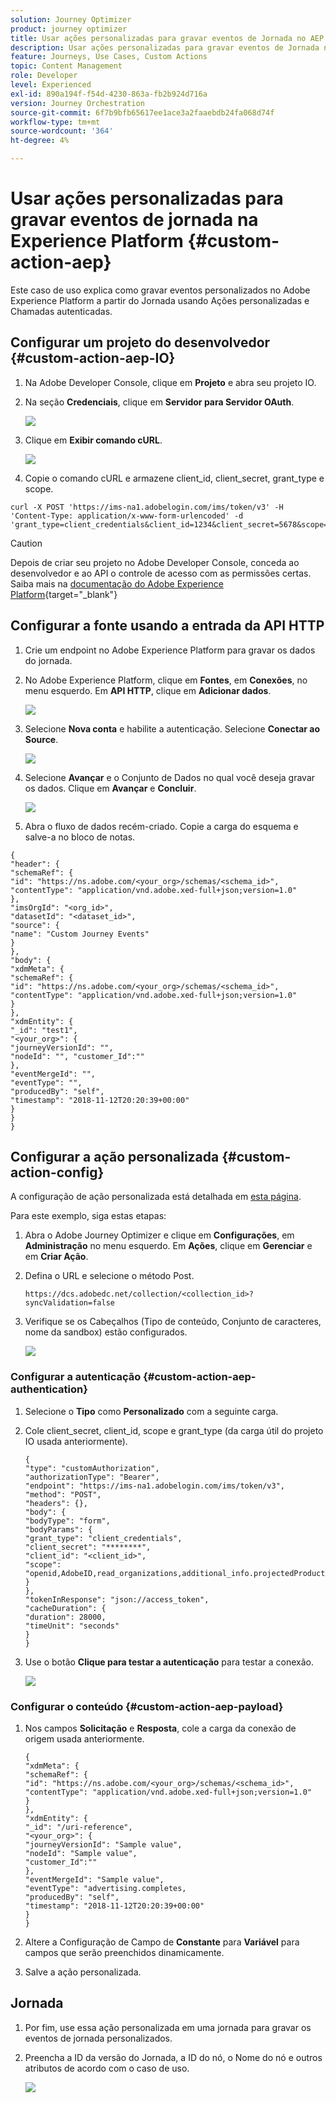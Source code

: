 ```yaml
---
solution: Journey Optimizer
product: journey optimizer
title: Usar ações personalizadas para gravar eventos de Jornada no AEP
description: Usar ações personalizadas para gravar eventos de Jornada no AEP
feature: Journeys, Use Cases, Custom Actions
topic: Content Management
role: Developer
level: Experienced
exl-id: 890a194f-f54d-4230-863a-fb2b924d716a
version: Journey Orchestration
source-git-commit: 6f7b9bfb65617ee1ace3a2faaebdb24fa068d74f
workflow-type: tm+mt
source-wordcount: '364'
ht-degree: 4%

---
```


# Usar ações personalizadas para gravar eventos de jornada na Experience Platform {#custom-action-aep}

Este caso de uso explica como gravar eventos personalizados no Adobe Experience Platform a partir do Jornada usando Ações personalizadas e Chamadas autenticadas.

## Configurar um projeto do desenvolvedor {#custom-action-aep-IO}

1. Na Adobe Developer Console, clique em **Projeto** e abra seu projeto IO.

1. Na seção **Credenciais**, clique em **Servidor para Servidor OAuth**.

   ![](assets/custom-action-aep-1.png)

1. Clique em **Exibir comando cURL**.

   ![](assets/custom-action-aep-2.png)

1. Copie o comando cURL e armazene client_id, client_secret, grant_type e scope.

```
curl -X POST 'https://ims-na1.adobelogin.com/ims/token/v3' -H 'Content-Type: application/x-www-form-urlencoded' -d 'grant_type=client_credentials&client_id=1234&client_secret=5678&scope=openid,AdobeID,read_organizations,additional_info.projectedProductContext,session'
```

>[!CAUTION]
>
>Depois de criar seu projeto no Adobe Developer Console, conceda ao desenvolvedor e ao API o controle de acesso com as permissões certas. Saiba mais na [documentação do Adobe Experience Platform](https://experienceleague.adobe.com/pt-br/docs/experience-platform/landing/platform-apis/api-authentication#grant-developer-and-api-access-control){target="_blank"}

## Configurar a fonte usando a entrada da API HTTP

1. Crie um endpoint no Adobe Experience Platform para gravar os dados do jornada.

1. No Adobe Experience Platform, clique em **Fontes**, em **Conexões**, no menu esquerdo. Em **API HTTP**, clique em **Adicionar dados**.

   ![](assets/custom-action-aep-3.png)

1. Selecione **Nova conta** e habilite a autenticação. Selecione **Conectar ao Source**.

   ![](assets/custom-action-aep-4.png)

1. Selecione **Avançar** e o Conjunto de Dados no qual você deseja gravar os dados. Clique em **Avançar** e **Concluir**.

   ![](assets/custom-action-aep-5.png)

1. Abra o fluxo de dados recém-criado. Copie a carga do esquema e salve-a no bloco de notas.

```
{
"header": {
"schemaRef": {
"id": "https://ns.adobe.com/<your_org>/schemas/<schema_id>",
"contentType": "application/vnd.adobe.xed-full+json;version=1.0"
},
"imsOrgId": "<org_id>",
"datasetId": "<dataset_id>",
"source": {
"name": "Custom Journey Events"
}
},
"body": {
"xdmMeta": {
"schemaRef": {
"id": "https://ns.adobe.com/<your_org>/schemas/<schema_id>",
"contentType": "application/vnd.adobe.xed-full+json;version=1.0"
}
},
"xdmEntity": {
"_id": "test1",
"<your_org>": {
"journeyVersionId": "",
"nodeId": "", "customer_Id":""
},
"eventMergeId": "",
"eventType": "",
"producedBy": "self",
"timestamp": "2018-11-12T20:20:39+00:00"
}
}
}
```

## Configurar a ação personalizada {#custom-action-config}

A configuração de ação personalizada está detalhada em [esta página](../action/about-custom-action-configuration.md).

Para este exemplo, siga estas etapas:

1. Abra o Adobe Journey Optimizer e clique em **Configurações**, em **Administração** no menu esquerdo. Em **Ações**, clique em **Gerenciar** e em **Criar Ação**.

1. Defina o URL e selecione o método Post.

   `https://dcs.adobedc.net/collection/<collection_id>?syncValidation=false`

1. Verifique se os Cabeçalhos (Tipo de conteúdo, Conjunto de caracteres, nome da sandbox) estão configurados.

   ![](assets/custom-action-aep-7bis.png)

### Configurar a autenticação {#custom-action-aep-authentication}

1. Selecione o **Tipo** como **Personalizado** com a seguinte carga.

1. Cole client_secret, client_id, scope e grant_type (da carga útil do projeto IO usada anteriormente).

   ```
   {
   "type": "customAuthorization",
   "authorizationType": "Bearer",
   "endpoint": "https://ims-na1.adobelogin.com/ims/token/v3",
   "method": "POST",
   "headers": {},
   "body": {
   "bodyType": "form",
   "bodyParams": {
   "grant_type": "client_credentials",
   "client_secret": "********",
   "client_id": "<client_id>",
   "scope": "openid,AdobeID,read_organizations,additional_info.projectedProductContext,session"
   }
   },
   "tokenInResponse": "json://access_token",
   "cacheDuration": {
   "duration": 28000,
   "timeUnit": "seconds"
   }
   }
   ```

1. Use o botão **Clique para testar a autenticação** para testar a conexão.

   ![](assets/custom-action-aep-8.png)

### Configurar o conteúdo {#custom-action-aep-payload}

1. Nos campos **Solicitação** e **Resposta**, cole a carga da conexão de origem usada anteriormente.

   ```
   {
   "xdmMeta": {
   "schemaRef": {
   "id": "https://ns.adobe.com/<your_org>/schemas/<schema_id>",
   "contentType": "application/vnd.adobe.xed-full+json;version=1.0"
   }
   },
   "xdmEntity": {
   "_id": "/uri-reference",
   "<your_org>": {
   "journeyVersionId": "Sample value",
   "nodeId": "Sample value",
   "customer_Id":""
   },
   "eventMergeId": "Sample value",
   "eventType": "advertising.completes,
   "producedBy": "self",
   "timestamp": "2018-11-12T20:20:39+00:00"
   }
   }
   ```

1. Altere a Configuração de Campo de **Constante** para **Variável** para campos que serão preenchidos dinamicamente.

1. Salve a ação personalizada.

## Jornada

1. Por fim, use essa ação personalizada em uma jornada para gravar os eventos de jornada personalizados.

1. Preencha a ID da versão do Jornada, a ID do nó, o Nome do nó e outros atributos de acordo com o caso de uso.

   ![](assets/custom-action-aep-9.png)
